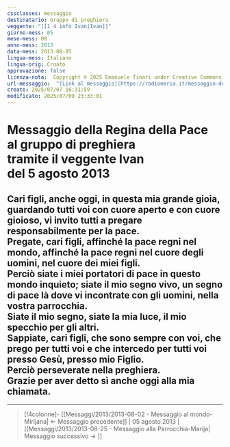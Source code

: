 ```yaml
---
cssclasses: messaggio
destinatario: Gruppo di preghiera
veggente: "[[1 4 info Ivan|Ivan]]"
giorno-mess: 05
mese-mess: 08
anno-mess: 2013
data-mess: 2013-08-05
lingua-mess: Italiano
lingua-orig: Croato
approvazione: false
licenza-nota:  Copyright © 2025 Emanuele Tinari under Creative Commons BY-NC-SA 4.0 https://creativecommons.org/licenses/by-nc-sa/4.0/
url-messaggio:  "[Link al messaggio](https://radiomaria.it/messaggio-del-5-agosto-2013/)"
creato: 2025/07/07 16:31:59
modificato: 2025/07/09 23:33:01
---
```


# Messaggio della Regina della Pace<br>al gruppo di preghiera<br>tramite il veggente Ivan<br>del 5 agosto 2013

## Cari figli, anche oggi, in questa mia grande gioia, guardando tutti voi con cuore aperto e con cuore gioioso, vi invito tutti a pregare responsabilmente per la pace.<br>Pregate, cari figli, affinché la pace regni nel mondo, affinché la pace regni nel cuore degli uomini, nel cuore dei miei figli.<br>Perciò siate i miei portatori di pace in questo mondo inquieto; siate il mio segno vivo, un segno di pace là dove vi incontrate con gli uomini, nella vostra parrocchia.<br>Siate il mio segno, siate la mia luce, il mio specchio per gli altri.<br>Sappiate, cari figli, che sono sempre con voi, che prego per tutti voi e che intercedo per tutti voi presso Gesù, presso mio Figlio.<br>Perciò perseverate nella preghiera.<br>Grazie per aver detto sì anche oggi alla mia chiamata.

***

> [!4colonne]- [[Messaggi/2013/2013-08-02 - Messaggio al mondo-Mirijana| ← Messaggio precedente]] | 05 agosto 2013 | [[Messaggi/2013/2013-08-25 - Messaggio alla Parrocchia-Marija| Messaggio successivo → ]]